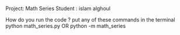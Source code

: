 Project: Math Series
Student : islam alghoul 

How do you run the code ? put any of these commands in the terminal python math_series.py OR python -m math_series